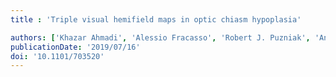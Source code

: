 ```yaml
---
title : 'Triple visual hemifield maps in optic chiasm hypoplasia'

authors: ['Khazar Ahmadi', 'Alessio Fracasso', 'Robert J. Puzniak', 'Andre D. Gouws', 'Renat Yakupov', 'Oliver Speck', 'Joern Kaufmann', 'Franco Pestilli', 'Serge O. Dumoulin', 'Antony B. Morland', 'Michael B. Hoffmann']
publicationDate: '2019/07/16'
doi: '10.1101/703520'
---
```

